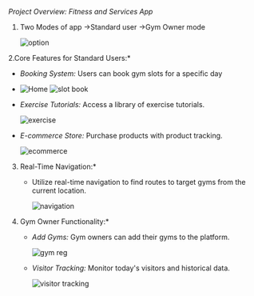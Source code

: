 *Project Overview: Fitness and Services App*

1. Two Modes of app
   ->Standard user
   ->Gym Owner mode
   
      ![option](https://github.com/asteekgoswami/FitSync-App/assets/96569849/e8a65234-6389-483c-a8fc-b43b60ca244b)



2.Core Features for Standard Users:*
   - *Booking System:* Users can book gym slots for a specific day
   - 
        ![Home](https://github.com/asteekgoswami/FitSync-App/assets/96569849/6ba85aab-03db-4e15-b356-902354fc4357) ![slot book](https://github.com/asteekgoswami/FitSync-App/assets/96569849/944c1426-187b-40eb-87b6-ad51fd7aa8cc)
        
   - *Exercise Tutorials:* Access a library of exercise tutorials.

        ![exercise](https://github.com/asteekgoswami/FitSync-App/assets/96569849/9306c48b-06b9-4ebb-858c-4194f46732f8)
        
   - *E-commerce Store:* Purchase products with product tracking.
     
        ![ecommerce](https://github.com/asteekgoswami/FitSync-App/assets/96569849/80854366-2daf-49fb-a9f8-84d8473fc5ff)
      

     
3. Real-Time Navigation:*
   - Utilize real-time navigation to find routes to target gyms from the current location.
     
        ![navigation](https://github.com/asteekgoswami/FitSync-App/assets/96569849/d885272c-56dc-4cb3-b07b-e4d637029b58)
        


4. Gym Owner Functionality:*
   - *Add Gyms:* Gym owners can add their gyms to the platform.
     
        ![gym reg](https://github.com/asteekgoswami/FitSync-App/assets/96569849/19a56028-d95d-4b1e-8af2-0c290cd7eff7)
            

    - *Visitor Tracking:* Monitor today's visitors and historical data.
      
         ![visitor tracking](https://github.com/asteekgoswami/FitSync-App/assets/96569849/7e1b43c0-f376-4da3-8df4-f8dee74495fa)
          





